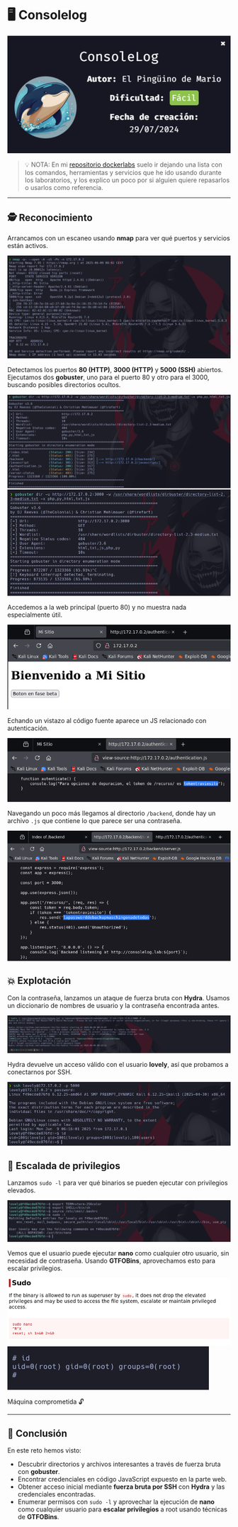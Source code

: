 # 🖥️ Consolelog

![IMAGEN_MAQUINA_PORTADA](./images/portada.png)
> 💡 NOTA:  En mi [repositorio dockerlabs](https://github.com/damcorbor/dockerlabs/tree/main/comandos)  suelo ir dejando una lista con los comandos, herramientas y servicios que he ido usando durante los laboratorios, y los explico un poco por si alguien quiere repasarlos o usarlos como referencia.
---

## 🕵️ Reconocimiento

Arrancamos con un escaneo usando **nmap** para ver qué puertos y servicios están activos.

![nmap](./images/nmap.png)

Detectamos los puertos **80 (HTTP)**, **3000 (HTTP)** y **5000 (SSH)** abiertos. Ejecutamos dos **gobuster**, uno para el puerto 80 y otro para el 3000, buscando posibles directorios ocultos.

![gobuster1](./images/gobuster1.png)  
![gobuster2](./images/gobuster2.png)

Accedemos a la web principal (puerto 80) y no muestra nada especialmente útil.

![web1](./images/web1.png)

Echando un vistazo al código fuente aparece un JS relacionado con autenticación.

![codigo1](./images/codigo1.png)

Navegando un poco más llegamos al directorio `/backend`, donde hay un archivo `.js` que contiene lo que parece ser una contraseña.

![codigo1_1](./images/codigo1_1.png)

## 💥 Explotación

Con la contraseña, lanzamos un ataque de fuerza bruta con **Hydra**. Usamos un diccionario de nombres de usuario y la contraseña encontrada antes.

![hydra](./images/hydra.png)

Hydra devuelve un acceso válido con el usuario **lovely**, así que probamos a conectarnos por SSH.

![login](./images/login.png)

## 🧗 Escalada de privilegios

Lanzamos `sudo -l` para ver qué binarios se pueden ejecutar con privilegios elevados.

![sudo-l](./images/sudo-l.png)

Vemos que el usuario puede ejecutar **nano** como cualquier otro usuario, sin necesidad de contraseña. Usando **GTFOBins**, aprovechamos esto para escalar privilegios.

![gtfobins](./images/gtfobins.png)  
![root](./images/root.png)

Máquina comprometida 🔓

---

## 🏁 Conclusión

En este reto hemos visto:

- Descubrir directorios y archivos interesantes a través de fuerza bruta con **gobuster**.
- Encontrar credenciales en código JavaScript expuesto en la parte web.
- Obtener acceso inicial mediante **fuerza bruta por SSH** con **Hydra** y las credenciales encontradas.
- Enumerar permisos con `sudo -l` y aprovechar la ejecución de **nano** como cualquier usuario para **escalar privilegios** a root usando técnicas de **GTFOBins**.


